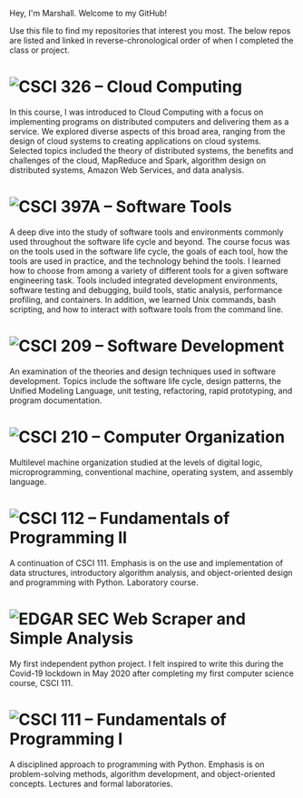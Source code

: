 Hey, I'm Marshall. Welcome to my GitHub!

Use this file to find my repositories that interest you most.
The below repos are listed and linked in reverse-chronological order of when I completed the class or project.

# ![CSCI 326 – Cloud Computing](https://github.com/Marshall-Jones-WLU/CSCI-326)
In this course, I was introduced to Cloud Computing with a focus on implementing programs on distributed computers and delivering them as a service. We explored diverse aspects of this broad area, ranging from the design of cloud systems to creating applications on cloud systems. Selected topics included the theory of distributed systems, the benefits and challenges of the cloud, MapReduce and Spark, algorithm design on distributed systems, Amazon Web Services, and data analysis.


# ![CSCI 397A – Software Tools](https://github.com/Marshall-Jones-WLU/CSCI-397A)
A deep dive into the study of software tools and environments commonly used throughout the software life cycle and beyond. The course focus was on the tools used in the software life cycle, the goals of each tool, how the tools are used in practice, and the technology behind the tools. I learned how to choose from among a variety of different tools for a given software engineering task. Tools included integrated development environments, software testing and debugging, build tools, static analysis, performance profiling, and containers. In addition, we learned Unix commands, bash scripting, and how to interact with software tools from the command line.


# ![CSCI 209 – Software Development](https://github.com/Marshall-Jones-WLU/CSCI-209)
An examination of the theories and design techniques used in software development. Topics include the software life cycle, design patterns, the Unified Modeling Language, unit testing, refactoring, rapid prototyping, and program documentation.


# ![CSCI 210 – Computer Organization](https://github.com/Marshall-Jones-WLU/CSCI-210)
Multilevel machine organization studied at the levels of digital logic, microprogramming, conventional machine, operating system, and assembly language.


# ![CSCI 112 – Fundamentals of Programming II](https://github.com/Marshall-Jones-WLU/CSCI-112)
A continuation of CSCI 111. Emphasis is on the use and implementation of data structures, introductory algorithm analysis, and object-oriented design and programming with Python. Laboratory course.


# ![EDGAR SEC Web Scraper and Simple Analysis](https://github.com/Marshall-Jones-WLU/SEC_EDGAR_WebScraper)
My first independent python project. I felt inspired to write this during the Covid-19 lockdown in May 2020 after completing my first computer science course, CSCI 111. 


# ![CSCI 111 – Fundamentals of Programming I](https://github.com/Marshall-Jones-WLU/CSCI-111)
A disciplined approach to programming with Python. Emphasis is on problem-solving methods, algorithm development, and object-oriented concepts. Lectures and formal laboratories.
